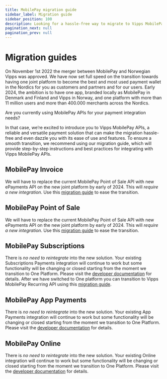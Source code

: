 ```yaml
---
title: MobilePay migration guide
sidebar_label: Migration guide
sidebar_position: 100
description: Looking for a hassle-free way to migrate to Vipps MobilePay? Our comprehensive migration guide has got you covered. With easy-to-follow instructions and dedicated support, migrating should be hassle-free. Embrace the future of payments with Vipps MobilePay.
pagination_next: null
pagination_prev: null
---
```


# Migration guides

On November 1st 2022 the merger between MobilePay and Norwegian Vipps was approved. We have now set full speed on the transition towards having one joint platform to become the best and most used payment wallet in the Nordics for you as customers and partners and for our users. Early 2024, the ambition is to have one app, branded locally as MobilePay in Denmark and Finland and Vipps in Norway, and one platform with more than 11 million users and more than 400.000 merchants across the Nordics.

Are you currently using MobilePay APIs for your payment integration needs?

In that case, we’re excited to introduce you to Vipps MobilePay APIs, a reliable and versatile payment solution that can make the migration hassle-free and even dazzle you with its ease of use and features.
To ensure a smooth transition, we recommend using our migration guide, which will provide step-by-step instructions and best practices for integrating with Vipps MobilePay APIs.

## MobilePay Invoice 
We will have to replace the current MobilePay Point of Sale API with new ePayments API on the new joint platform by early of 2024. This will *require a new integration*. Use this [migration guide](/docs/vipps-developers/migration-guide/invoice) to ease the transition. 


## MobilePay Point of Sale
We will have to replace the current MobilePay Point of Sale API with new ePayments API on the new joint platform by early of 2024. This will *require a new integration*. Use this [migration guide](/docs/vipps-developers/migration-guide/pos) to ease the transition. 

## MobilePay Subscriptions 
There is *no need to reintegrate* into the new solution. Your existing Subscriptions Payments integration will continue to work but some functionality will be changing or closed starting from the moment we transition to One Platform. Please visit the [developer documentation](https://developer.mobilepay.dk/docs/subscriptions/transition-to-one-platform) for details. After we have switched to One platform you can transition to Vipps MobilePay Recurring API using this [migration guide](/docs/vipps-developers/migration-guide/subscriptions). 

## MobilePay App Payments
There is *no need to reintegrate* into the new solution. Your existing App Payments integration will continue to work but some functionality will be changing or closed starting from the moment we transition to One Platform. Please visit the [developer documentation](https://developer.mobilepay.dk/docs/app-payments/transition-to-one-platform) for details.

## MobilePay Online
There is *no need to reintegrate* into the new solution. Your existing Online integration will continue to work but some functionality will be changing or closed starting from the moment we transition to One Platform. Please visit the [developer documentation](https://developer.mobilepay.dk/docs/online/transition-to-one-platform) for details.